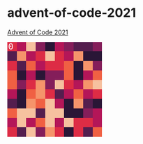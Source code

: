 # advent-of-code-2021

[Advent of Code 2021](https://adventofcode.com/2021)

![](day11_example.gif)
